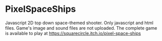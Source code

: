 # PixelSpaceShips
Javascript 2D top down space-themed shooter.
Only javascript and html files. Game's image and sound files are not uploaded.
The complete game is available to play at https://squarecircle.itch.io/pixel-space-ships
